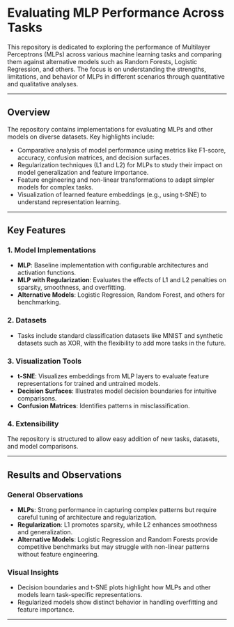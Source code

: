 # **Evaluating MLP Performance Across Tasks**  

This repository is dedicated to exploring the performance of Multilayer Perceptrons (MLPs) across various machine learning tasks and comparing them against alternative models such as Random Forests, Logistic Regression, and others. The focus is on understanding the strengths, limitations, and behavior of MLPs in different scenarios through quantitative and qualitative analyses.

---

## **Overview**

The repository contains implementations for evaluating MLPs and other models on diverse datasets. Key highlights include:  
- Comparative analysis of model performance using metrics like F1-score, accuracy, confusion matrices, and decision surfaces.  
- Regularization techniques (L1 and L2) for MLPs to study their impact on model generalization and feature importance.  
- Feature engineering and non-linear transformations to adapt simpler models for complex tasks.  
- Visualization of learned feature embeddings (e.g., using t-SNE) to understand representation learning.

---

## **Key Features**

### **1. Model Implementations**  
- **MLP**: Baseline implementation with configurable architectures and activation functions.  
- **MLP with Regularization**: Evaluates the effects of L1 and L2 penalties on sparsity, smoothness, and overfitting.  
- **Alternative Models**: Logistic Regression, Random Forest, and others for benchmarking.  

### **2. Datasets**  
- Tasks include standard classification datasets like MNIST and synthetic datasets such as XOR, with the flexibility to add more tasks in the future.  

### **3. Visualization Tools**  
- **t-SNE**: Visualizes embeddings from MLP layers to evaluate feature representations for trained and untrained models.  
- **Decision Surfaces**: Illustrates model decision boundaries for intuitive comparisons.  
- **Confusion Matrices**: Identifies patterns in misclassification.  

### **4. Extensibility**  
The repository is structured to allow easy addition of new tasks, datasets, and model comparisons.

---


## **Results and Observations**

### **General Observations**  
- **MLPs**: Strong performance in capturing complex patterns but require careful tuning of architecture and regularization.  
- **Regularization**: L1 promotes sparsity, while L2 enhances smoothness and generalization.  
- **Alternative Models**: Logistic Regression and Random Forests provide competitive benchmarks but may struggle with non-linear patterns without feature engineering.

### **Visual Insights**  
- Decision boundaries and t-SNE plots highlight how MLPs and other models learn task-specific representations.  
- Regularized models show distinct behavior in handling overfitting and feature importance.

---
